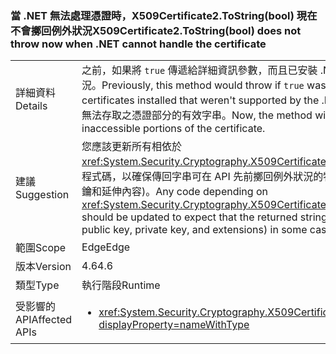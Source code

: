### <a name="x509certificate2tostringbool-does-not-throw-now-when-net-cannot-handle-the-certificate"></a><span data-ttu-id="90fd2-101">當 .NET 無法處理憑證時，X509Certificate2.ToString(bool) 現在不會擲回例外狀況</span><span class="sxs-lookup"><span data-stu-id="90fd2-101">X509Certificate2.ToString(bool) does not throw now when .NET cannot handle the certificate</span></span>

|   |   |
|---|---|
|<span data-ttu-id="90fd2-102">詳細資料</span><span class="sxs-lookup"><span data-stu-id="90fd2-102">Details</span></span>|<span data-ttu-id="90fd2-103">之前，如果將 <code>true</code> 傳遞給詳細資訊參數，而且已安裝 .NET Framework 不支援的憑證，此方法會擲回例外狀況。</span><span class="sxs-lookup"><span data-stu-id="90fd2-103">Previously, this method would throw if <code>true</code> was passed for the verbose parameter and there were certificates installed that weren't supported by the .NET Framework.</span></span> <span data-ttu-id="90fd2-104">現在，此方法會成功，並傳回省略無法存取之憑證部分的有效字串。</span><span class="sxs-lookup"><span data-stu-id="90fd2-104">Now, the method will succeed and return a valid string that omits the inaccessible portions of the certificate.</span></span>|
|<span data-ttu-id="90fd2-105">建議</span><span class="sxs-lookup"><span data-stu-id="90fd2-105">Suggestion</span></span>|<span data-ttu-id="90fd2-106">您應該更新所有相依於 <xref:System.Security.Cryptography.X509Certificates.X509Certificate2.ToString(System.Boolean)> 的程式碼，以確保傳回字串可在 API 先前擲回例外狀況的特定情況下排除某些憑證資料 (例如公開金鑰、私密金鑰和延伸內容)。</span><span class="sxs-lookup"><span data-stu-id="90fd2-106">Any code depending on <xref:System.Security.Cryptography.X509Certificates.X509Certificate2.ToString(System.Boolean)> should be updated to expect that the returned string may exclude some certificate data (such as public key, private key, and extensions) in some cases in which the API would have previously thrown.</span></span>|
|<span data-ttu-id="90fd2-107">範圍</span><span class="sxs-lookup"><span data-stu-id="90fd2-107">Scope</span></span>|<span data-ttu-id="90fd2-108">Edge</span><span class="sxs-lookup"><span data-stu-id="90fd2-108">Edge</span></span>|
|<span data-ttu-id="90fd2-109">版本</span><span class="sxs-lookup"><span data-stu-id="90fd2-109">Version</span></span>|<span data-ttu-id="90fd2-110">4.6</span><span class="sxs-lookup"><span data-stu-id="90fd2-110">4.6</span></span>|
|<span data-ttu-id="90fd2-111">類型</span><span class="sxs-lookup"><span data-stu-id="90fd2-111">Type</span></span>|<span data-ttu-id="90fd2-112">執行階段</span><span class="sxs-lookup"><span data-stu-id="90fd2-112">Runtime</span></span>|
|<span data-ttu-id="90fd2-113">受影響的 API</span><span class="sxs-lookup"><span data-stu-id="90fd2-113">Affected APIs</span></span>|<ul><li><xref:System.Security.Cryptography.X509Certificates.X509Certificate2.ToString(System.Boolean)?displayProperty=nameWithType></li></ul>|

